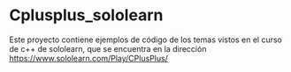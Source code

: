 # Cplusplus_sololearn

Este proyecto contiene ejemplos de código de los temas vistos en el curso de c++ de sololearn, que se encuentra en la dirección https://www.sololearn.com/Play/CPlusPlus/
